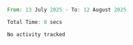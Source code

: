 <!--START_SECTION:waka-->

```rust
From: 13 July 2025 - To: 12 August 2025

Total Time: 0 secs

No activity tracked
```

<!--END_SECTION:waka-->
